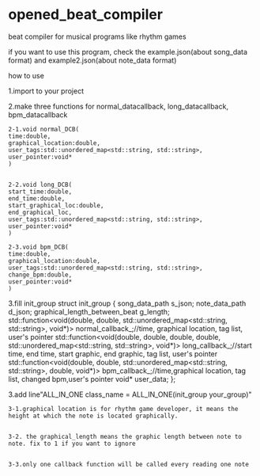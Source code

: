 # opened_beat_compiler
beat compiler for musical programs like rhythm games


if you want to use this program, check the example.json(about song_data format) and example2.json(about note_data format)

how to use

1.import to your project

2.make three functions for normal_datacallback, long_datacallback, bpm_datacallback
  
	2-1.void normal_DCB(
	time:double,
	graphical_location:double,
	user_tags:std::unordered_map<std::string, std::string>,
	user_pointer:void*
	)
  
  
	2-2.void long_DCB(
	start_time:double,
	end_time:double,
	start_graphical_loc:double,
	end_graphical_loc,
	user_tags:std::unordered_map<std::string, std::string>,
	user_pointer:void*
	)
	
	2-3.void bpm_DCB(
	time:double, 
	graphical_location:double, 
	user_tags:std::unordered_map<std::string, std::string>,
	change_bpm:double,
	user_pointer:void*
	)
	
3.fill init_group
	struct init_group {
		song_data_path s_json;
		note_data_path d_json;
		graphical_length_between_beat g_length;
		std::function<void(double, double, std::unordered_map<std::string, std::string>, void*)> normal_callback_;//time, graphical location, tag list, user's pointer
		std::function<void(double, double, double, double, std::unordered_map<std::string, std::string>, void*)> long_callback_;//start time, end time, start graphic, end graphic, tag list, user's pointer
		std::function<void(double, double, std::unordered_map<std::string, std::string>, double, void*)> bpm_callback_;//time,graphical location, tag list, changed bpm,user's pointer
		void* user_data;
	};
	

3.add line"ALL_IN_ONE class_name = ALL_IN_ONE(init_group your_group)"
  
  
	3-1.graphical location is for rhythm game developer, it means the height at which the note is located graphically.
  
  
	3-2. the graphical_length means the graphic length between note to note. fix to 1 if you want to ignore
  
  
	3-3.only one callback function will be called every reading one note
